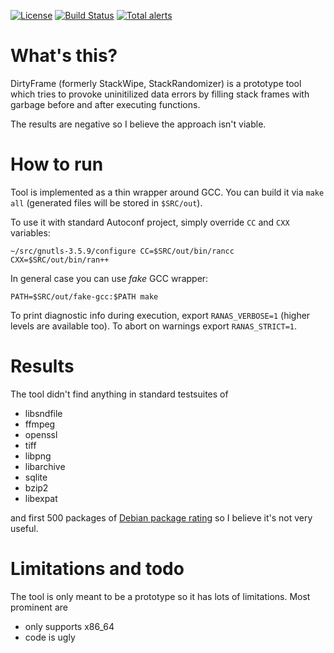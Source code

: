 [![License](http://img.shields.io/:license-MIT-blue.svg)](https://github.com/yugr/DirtyFrame/blob/master/LICENSE.txt)
[![Build Status](https://github.com/yugr/DirtyFrame/actions/workflows/ci.yml/badge.svg)](https://github.com/yugr/DirtyFrame/actions)
[![Total alerts](https://img.shields.io/lgtm/alerts/g/yugr/DirtyFrame.svg?logo=lgtm&logoWidth=18)](https://lgtm.com/projects/g/yugr/DirtyFrame/alerts/)

# What's this?

DirtyFrame (formerly StackWipe, StackRandomizer) is a prototype tool
which tries to provoke uninitilized data
errors by filling stack frames with garbage before and after executing
functions.

The results are negative so I believe the approach isn't viable.

# How to run

Tool is implemented as a thin wrapper around GCC. You can build it
via `make all` (generated files will be stored in `$SRC/out`).

To use it with standard Autoconf project, simply override `CC` and `CXX`
variables:

    ~/src/gnutls-3.5.9/configure CC=$SRC/out/bin/rancc CXX=$SRC/out/bin/ran++

In general case you can use _fake_ GCC wrapper:

    PATH=$SRC/out/fake-gcc:$PATH make

To print diagnostic info during execution, export `RANAS_VERBOSE=1` (higher
levels are available too). To abort on warnings export `RANAS_STRICT=1`.

# Results

The tool didn't find anything in standard testsuites of
* libsndfile
* ffmpeg
* openssl
* tiff
* libpng
* libarchive
* sqlite
* bzip2
* libexpat

and first 500 packages of [Debian package rating](http://popcon.debian.org/by_vote)
so I believe it's not very useful.

# Limitations and todo

The tool is only meant to be a prototype so it has lots of limitations.
Most prominent are
* only supports x86\_64
* code is ugly

